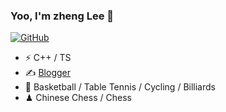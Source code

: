 ### Yoo, I'm zheng Lee 👋

[![GitHub](https://img.shields.io/badge/dynamic/json?logo=github&label=GitHub&labelColor=495867&color=495867&query=%24.data.totalSubs&url=https%3A%2F%2Fapi.spencerwoo.com%2Fsubstats%2F%3Fsource%3Dgithub%26queryKey%3DLeezheng1&style=flat-square)](https://github.com/Leezheng1)


- ⚡ C++ / TS
- ✍️ [Blogger](https://blog.csdn.net/weixin_42205987?type=blog)
- 🏃 Basketball / Table Tennis / Cycling / Billiards
- ♟ Chinese Chess / Chess 

<!--
**Leezheng1/Leezheng1** is a ✨ _special_ ✨ repository because its `README.md` (this file) appears on your GitHub profile.

Here are some ideas to get you started:

- 🔭 I’m currently working on ...
- 🌱 I’m currently learning ...
- 👯 I’m looking to collaborate on ...
- 🤔 I’m looking for help with ...
- 💬 Ask me about ...
- 📫 How to reach me: ...
- 😄 Pronouns: ...
- ⚡ Fun fact: ...
-->
